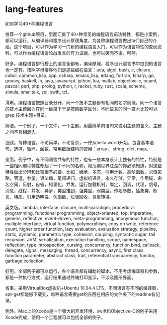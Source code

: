 # lang-features

如何学习40+种编程语言

推荐一个github项目，里面汇集了40+种常见的编程语言语法特性，都是小案例，都可以运行，从编译器和程序设计原理角度，为各种编程语言做出ta们自己的介绍。这个项目，可以作为学习一门新的编程语言入门，可以作为语言特性的查阅资料，可以作为编程语言论战发言的有力证据，也可以笑而不语，呵呵。

好多。编程语言排行榜上的语言全都有，编译原理，程序设计语言书中提到的语言也一定有。按照字母排序他们是这些编程语言：ada, algol, bash, c, clojure, cobol, common_lisp, cpp, csharp, emacs_lisp, erlang, fortran, fsharp, go, groovy, haskell, io, java, javascript, jython, lua, matlab, objective-c, ocaml, pascal, perl, php, prolog, python, r, racket, ruby, rust, scala, scheme, simula, smalltalk, sql, swift, tcl。

清晰。编程语言按照目录分开，同一个技术主题都有相同的名字前缀，同一个语言的技术主题因为在同一目录下于是按照数字区分，不同语言的同一技术比较可以grep 技术主题+目录。

简洁。一个例子，一个文件，一个主题。用最简单的语句来说明主题的含义，主题之间不互相混入。

细致。每种语言，不论简单，不论复杂，一律从hello world开始，包含基本语句，选择，循环，函数，常用数据结构的使用：array， string, dict, map。

全面。例子中，有不同语言共有的特性，也有一些本身设计上独有的特性，特别是一些相同编程特性却起了一个不同的名称，闯荡编程界江湖的你必须知道，对这些特性做出分辨和比较很有必要。比如：继承，多态，引用计数，高阶函数，求值策略，管道，参量，语法糖，尾部递归，虚拟机语言，永久存储，异常，作用域，命名空间，反射，自省，柯里化，并发，运行加载机制，绑定，回调，代理，信号，消息，线程，并发，异步，类型推到，强类型，弱类型，传名参数，抽象类，断言，特质，引用透明性，仿函数，垃圾回收，类型转换。

英文版。lambda, interface, closure, multi-paradigm, procedural programming, functional programming, object-oriented, top, imperative, generic, reflective, event-driven, meta-programming, anonymous function, multiple interface, virtual function, polymorphism, copy on write, reference count, higher order function, lazy evaluation, evaluation strategy, pipeline, static, dynamic, parametric type, cohesion, coupling, syntactic sugar, tail recursion, JVM, serialization, execution handling, scope, namespace, reflection, type introspection, cursing, concurrency, function bind, callback, delegate, signal, messaging, thread, concurrency, async, first class, function parameter, abstract class, trait, referential transparency, functor, garbage collection.

好用。全部例子都可以运行，各个语言都有辅助的脚本，不用考虑编译器和参数，都是一种执行方式，运行结果通过终端打印显示，不涉及图形界面。

省事。采用VirtualBox虚拟机+Ubuntu 10.04.4 LTS，不同语言有不同的编译器，apt-get都能够下载到，每种语言需要get的东西在相应的文件夹下的readme有记录。

例外。Mac上的Xcode是一个强大的开发环境，swift和Objective-C的例子采用Xcode完成，使用一个工程就可以包括全部的例子。


